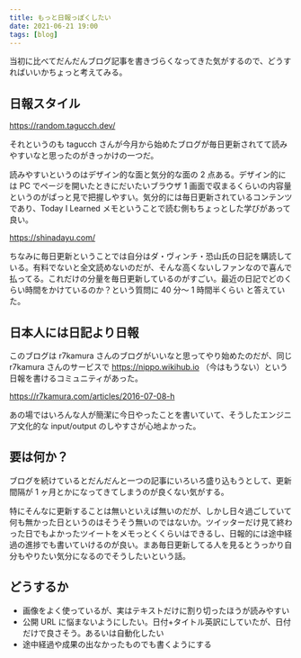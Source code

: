 ```yaml
---
title: もっと日報っぽくしたい
date: 2021-06-21 19:00
tags: [blog]
---
```


当初に比べてだんだんブログ記事を書きづらくなってきた気がするので、どうすればいいかちょっと考えてみる。

## 日報スタイル

https://random.tagucch.dev/

それというのも tagucch さんが今月から始めたブログが毎日更新されてて読みやすいなと思ったのがきっかけの一つだ。

読みやすいというのはデザイン的な面と気分的な面の 2 点ある。デザイン的には PC でページを開いたときにだいたいブラウザ 1 画面で収まるくらいの内容量というのがぱっと見で把握しやすい。気分的には毎日更新されているコンテンツであり、Today I Learned メモということで読む側もちょっとした学びがあって良い。

https://shinadayu.com/

ちなみに毎日更新ということでは自分はダ・ヴィンチ・恐山氏の日記を購読している。有料でないと全文読めないのだが、そんな高くないしファンなので喜んで払ってる。これだけの分量を毎日更新しているのがすごい。最近の日記でどのくらい時間をかけているのか？という質問に 40 分～ 1 時間半くらい と答えていた。

## 日本人には日記より日報

このブログは r7kamura さんのブログがいいなと思ってやり始めたのだが、同じ r7kamura さんのサービスで https://nippo.wikihub.io （今はもうない）という日報を書けるコミュニティがあった。

https://r7kamura.com/articles/2016-07-08-h

あの場ではいろんな人が簡潔に今日やったことを書いていて、そうしたエンジニア文化的な input/output のしやすさが心地よかった。

## 要は何か？

ブログを続けているとだんだんと一つの記事にいろいろ盛り込もうとして、更新間隔が 1 ヶ月とかになってきてしまうのが良くない気がする。

特にそんなに更新することは無いといえば無いのだが、しかし日々過ごしていて何も無かった日というのはそうそう無いのではないか。ツイッターだけ見て終わった日でもよかったツイートをメモっとくくらいはできるし、日報的には途中経過の進捗でも書いていけるのが良い。まあ毎日更新してる人を見るとうっかり自分もやりたい気分になるのでそうしたいという話。

## どうするか

- 画像をよく使っているが、実はテキストだけに割り切ったほうが読みやすい
- 公開 URL に悩まないようにしたい。日付+タイトル英訳にしていたが、日付だけで良さそう。あるいは自動化したい
- 途中経過や成果の出なかったものでも書くようにする
